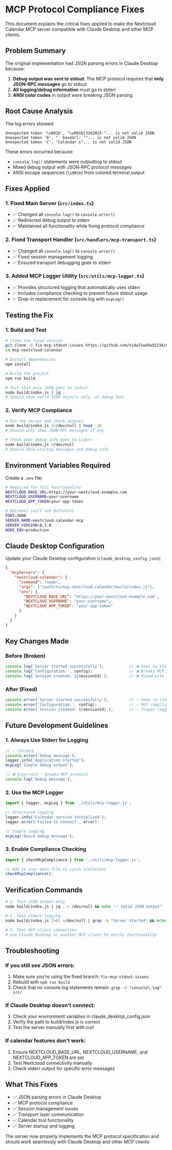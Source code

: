 # MCP Protocol Compliance Fixes

This document explains the critical fixes applied to make the Nextcloud Calendar MCP server compatible with Claude Desktop and other MCP clients.

## Problem Summary

The original implementation had JSON parsing errors in Claude Desktop because:

1. **Debug output was sent to stdout**: The MCP protocol requires that **only JSON-RPC messages** go to stdout
2. **All logging/debug information** must go to stderr
3. **ANSI color codes** in output were breaking JSON parsing

## Root Cause Analysis

The log errors showed:
```
Unexpected token '\u001b', "\u001b[32m2025-"... is not valid JSON
Unexpected token 'b', "  baseUrl: '"... is not valid JSON
Unexpected token 'C', "Calendar s"... is not valid JSON
```

These errors occurred because:
- `console.log()` statements were outputting to stdout
- Mixed debug output with JSON-RPC protocol messages
- ANSI escape sequences (`\u001b`) from colored terminal output

## Fixes Applied

### 1. Fixed Main Server (`src/index.ts`)
- ✅ Changed all `console.log()` to `console.error()`
- ✅ Redirected debug output to stderr
- ✅ Maintained all functionality while fixing protocol compliance

### 2. Fixed Transport Handler (`src/handlers/mcp-transport.ts`)
- ✅ Changed all `console.log()` to `console.error()`
- ✅ Fixed session management logging
- ✅ Ensured transport debugging goes to stderr

### 3. Added MCP Logger Utility (`src/utils/mcp-logger.ts`)
- ✅ Provides structured logging that automatically uses stderr
- ✅ Includes compliance checking to prevent future stdout usage
- ✅ Drop-in replacement for console.log with `mcpLog()`

## Testing the Fix

### 1. Build and Test
```bash
# Clone the fixed version
git clone -b fix-mcp-stdout-issues https://github.com/nidalhaddad1234/mcp-nextcloud-calendar.git
cd mcp-nextcloud-calendar

# Install dependencies
npm install

# Build the project
npm run build

# Test that only JSON goes to stdout
node build/index.js | jq .
# Should show valid JSON objects only, no debug text
```

### 2. Verify MCP Compliance
```bash
# Run the server and check outputs
node build/index.js 2>/dev/null | head -10
# Should only show JSON-RPC messages if any

# Check that debug info goes to stderr
node build/index.js >/dev/null
# Should show startup messages and debug info
```

## Environment Variables Required

Create a `.env` file:
```bash
# Required for full functionality
NEXTCLOUD_BASE_URL=https://your-nextcloud.example.com
NEXTCLOUD_USERNAME=your-username
NEXTCLOUD_APP_TOKEN=your-app-token

# Optional (will use defaults)
PORT=3000
SERVER_NAME=nextcloud-calendar-mcp
SERVER_VERSION=0.1.0
NODE_ENV=production
```

## Claude Desktop Configuration

Update your Claude Desktop configuration (`claude_desktop_config.json`):

```json
{
  "mcpServers": {
    "nextcloud-calendar": {
      "command": "node",
      "args": ["/path/to/mcp-nextcloud-calendar/build/index.js"],
      "env": {
        "NEXTCLOUD_BASE_URL": "https://your-nextcloud.example.com",
        "NEXTCLOUD_USERNAME": "your-username", 
        "NEXTCLOUD_APP_TOKEN": "your-app-token"
      }
    }
  }
}
```

## Key Changes Made

### Before (Broken)
```javascript
console.log('Server started successfully');           // ❌ Goes to stdout
console.log('Configuration:', config);                // ❌ Breaks MCP protocol
console.log(`Session created: ${sessionId}`);         // ❌ Mixed with JSON-RPC
```

### After (Fixed)
```javascript
console.error('Server started successfully');         // ✅ Goes to stderr
console.error('Configuration:', config);              // ✅ MCP compliant
console.error(`Session created: ${sessionId}`);       // ✅ Proper logging
```

## Future Development Guidelines

### 1. Always Use Stderr for Logging
```javascript
// ✅ Correct
console.error('Debug message');
logger.info('Application started');
mcpLog('Simple debug output');

// ❌ Incorrect - breaks MCP protocol
console.log('Debug message');
```

### 2. Use the MCP Logger
```javascript
import { logger, mcpLog } from './utils/mcp-logger.js';

// Structured logging
logger.info('Calendar service initialized');
logger.error('Failed to connect', error);

// Simple logging
mcpLog('Quick debug message');
```

### 3. Enable Compliance Checking
```javascript
import { checkMcpCompliance } from './utils/mcp-logger.js';

// Add to your main file to catch violations
checkMcpCompliance();
```

## Verification Commands

```bash
# 1. Test JSON output only
node build/index.js | jq . > /dev/null && echo "✅ Valid JSON output"

# 2. Test stderr logging
node build/index.js 2>&1 >/dev/null | grep -q "Server started" && echo "✅ Stderr logging works"

# 3. Test MCP client connection
# Use Claude Desktop or another MCP client to verify functionality
```

## Troubleshooting

### If you still see JSON errors:
1. Make sure you're using the fixed branch: `fix-mcp-stdout-issues`
2. Rebuild with `npm run build`
3. Check that no console.log statements remain: `grep -r "console\.log" src/`

### If Claude Desktop doesn't connect:
1. Check your environment variables in claude_desktop_config.json
2. Verify the path to build/index.js is correct
3. Test the server manually first with curl

### If calendar features don't work:
1. Ensure NEXTCLOUD_BASE_URL, NEXTCLOUD_USERNAME, and NEXTCLOUD_APP_TOKEN are set
2. Test Nextcloud connectivity manually
3. Check stderr output for specific error messages

## What This Fixes

- ✅ JSON parsing errors in Claude Desktop
- ✅ MCP protocol compliance
- ✅ Session management issues
- ✅ Transport layer communication
- ✅ Calendar tool functionality
- ✅ Server startup and logging

The server now properly implements the MCP protocol specification and should work seamlessly with Claude Desktop and other MCP clients.
